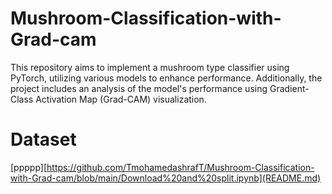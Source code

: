 # Mushroom-Classification-with-Grad-cam
This repository aims to implement a mushroom type classifier using PyTorch, utilizing various models to enhance performance. Additionally, the project includes an analysis of the model's performance using Gradient-Class Activation Map (Grad-CAM) visualization.

# Dataset
[ppppp][https://github.com/TmohamedashrafT/Mushroom-Classification-with-Grad-cam/blob/main/Download%20and%20split.ipynb](README.md)

